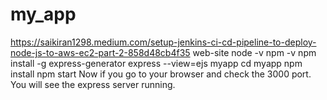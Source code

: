 # my_app
https://saikiran1298.medium.com/setup-jenkins-ci-cd-pipeline-to-deploy-node-js-to-aws-ec2-part-2-858d48cb4f35 web-site
node -v
npm -v
npm install -g express-generator
express --view=ejs myapp
cd myapp
npm install
npm start
Now if you go to your browser and check the 3000 port. You will see the express server running.

